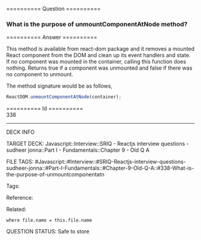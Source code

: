 ========== Question ==========  

### What is the purpose of unmountComponentAtNode method?  

========== Answer ==========  

This method is available from react-dom package and it removes a mounted React
component from the DOM and clean up its event handlers and state. If no
component was mounted in the container, calling this function does nothing.
Returns true if a component was unmounted and false if there was no component to
unmount.

The method signature would be as follows,

```javascript
ReactDOM.unmountComponentAtNode(container);
```

========== Id ==========  
338

---

DECK INFO

TARGET DECK: Javascript::Interview::SRIQ - Reactjs interview questions - sudheer jonna::Part I - Fundamentals::Chapter 9 - Old Q A

FILE TAGS: #Javascript::#Interview::#SRIQ-Reactjs-interview-questions-sudheer-jonna::#Part-I-Fundamentals::#Chapter-9-Old-Q-A::#338-What-is-the-purpose-of-unmountcomponentatn

Tags:

Reference:

Related:

```dataview
where file.name = this.file.name
```
QUESTION STATUS: Safe to store
